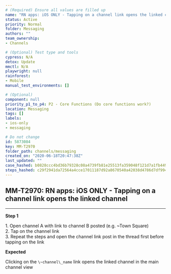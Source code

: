 ```yaml
---
# (Required) Ensure all values are filled up
name: "RN apps: iOS ONLY - Tapping on a channel link opens the linked channel"
status: Active
priority: Normal
folder: Messaging
authors: ""
team_ownership: 
- Channels

# (Optional) Test type and tools
cypress: N/A
detox: Update
mmctl: N/A
playwright: null
rainforest: 
- Mobile
manual_test_environments: []

# (Optional)
component: null
priority_p1_to_p4: P2 - Core Functions (Do core functions work?)
location: Messaging
tags: []
labels: 
- ios-only
- messaging

# Do not change
id: 5873084
key: MM-T2970
folder_path: channels/messaging
created_on: "2020-06-18T20:47:38Z"
last_updated: ""
case_hashed: b0828ccc4bd36b79328c08a4739fb81e25513fa359048f121d7a1fb449ebbc6b835391efc84b5068197b4ecb853e6124
steps_hashed: c29f2941da72564a4cce17011187d92a8670540a42038d4786d7df994bc71a536f6024dc045fb263de650732df756517
---
```


## MM-T2970: RN apps: iOS ONLY - Tapping on a channel link opens the linked channel

---

**Step 1**

1\. Open channel A with link to channel B posted (e.g. \~Town Square)\
2\. Tap on the channel link\
3\. Repeat the steps and open the channel link post in the thread first before tapping on the link

**Expected**

Clicking on the `\~channel\_name` link opens the linked channel in the main channel view

